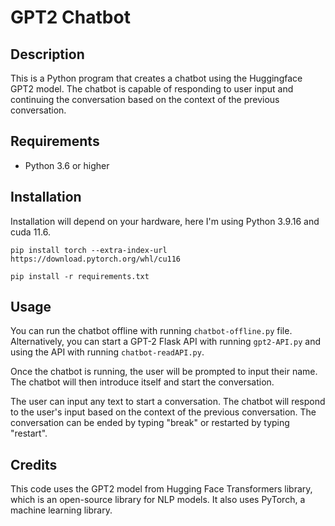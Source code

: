 # GPT2 Chatbot
## Description 
This is a Python program that creates a chatbot using the Huggingface GPT2 model. The chatbot is capable of responding to user input and continuing the conversation based on the context of the previous conversation.
## Requirements 
- Python 3.6 or higher
## Installation 
Installation will depend on your hardware, here I'm using Python 3.9.16 and cuda 11.6.

`pip install torch --extra-index-url https://download.pytorch.org/whl/cu116`

`pip install -r requirements.txt`

## Usage
You can run the chatbot offline with running `chatbot-offline.py` file. Alternatively, you can start a GPT-2 Flask API with running `gpt2-API.py` and using the API with running `chatbot-readAPI.py`.

Once the chatbot is running, the user will be prompted to input their name. The chatbot will then introduce itself and start the conversation.

The user can input any text to start a conversation. The chatbot will respond to the user's input based on the context of the previous conversation. The conversation can be ended by typing "break" or restarted by typing "restart".
## Credits
This code uses the GPT2 model from Hugging Face Transformers library, which is an open-source library for NLP models. It also uses PyTorch, a machine learning library.